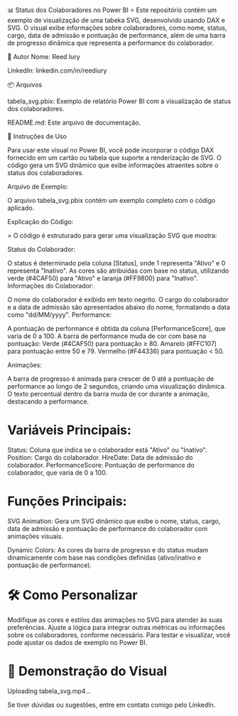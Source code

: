 📊 Status dos Colaboradores no Power BI
= Este repositório contém um exemplo de visualização de uma tabeka SVG, desenvolvido usando DAX e SVG. O visual exibe informações sobre colaboradores, como nome, status, cargo, data de admissão e pontuação de performance, além de uma barra de progresso dinâmica que representa a performance do colaborador.

👤 Autor
Nome: Reed Iury

LinkedIn: linkedin.com/in/reediury

📦 Arquivos

tabela_svg.pbix: Exemplo de relatório Power BI com a visualização de status dos colaboradores.

README.md: Este arquivo de documentação.

🚀 Instruções de Uso

Para usar este visual no Power BI, você pode incorporar o código DAX fornecido em um cartão ou tabela que suporte a renderização de SVG. O código gera um SVG dinâmico que exibe informações atraentes sobre o status dos colaboradores.

Arquivo de Exemplo:

O arquivo tabela_svg.pbix contém um exemplo completo com o código aplicado.

Explicação do Código:

= O código é estruturado para gerar uma visualização SVG que mostra:

Status do Colaborador:

O status é determinado pela coluna [Status], onde 1 representa "Ativo" e 0 representa "Inativo".
As cores são atribuídas com base no status, utilizando verde (#4CAF50) para "Ativo" e laranja (#FF9800) para "Inativo".
Informações do Colaborador:

O nome do colaborador é exibido em texto negrito.
O cargo do colaborador e a data de admissão são apresentados abaixo do nome, formatando a data como "dd/MM/yyyy".
Performance:

A pontuação de performance é obtida da coluna [PerformanceScore], que varia de 0 a 100.
A barra de performance muda de cor com base na pontuação:
Verde (#4CAF50) para pontuação ≥ 80.
Amarelo (#FFC107) para pontuação entre 50 e 79.
Vermelho (#F44336) para pontuação < 50.

Animações:

A barra de progresso é animada para crescer de 0 até a pontuação de performance ao longo de 2 segundos, criando uma visualização dinâmica.
O texto percentual dentro da barra muda de cor durante a animação, destacando a performance.

Variáveis Principais:
=

Status: Coluna que indica se o colaborador está "Ativo" ou "Inativo".
Position: Cargo do colaborador.
HireDate: Data de admissão do colaborador.
PerformanceScore: Pontuação de performance do colaborador, que varia de 0 a 100.

Funções Principais:
=

SVG Animation: Gera um SVG dinâmico que exibe o nome, status, cargo, data de admissão e pontuação de performance do colaborador com animações visuais.

Dynamic Colors: As cores da barra de progresso e do status mudam dinamicamente com base nas condições definidas (ativo/inativo e pontuação de performance).

🛠 Como Personalizar
=

Modifique as cores e estilos das animações no SVG para atender às suas preferências.
Ajuste a lógica para integrar outras métricas ou informações sobre os colaboradores, conforme necessário.
Para testar e visualizar, você pode ajustar os dados de exemplo no Power BI.

🌟 Demonstração do Visual
=

Uploading tabela_svg.mp4…

Se tiver dúvidas ou sugestões, entre em contato comigo pelo LinkedIn.
